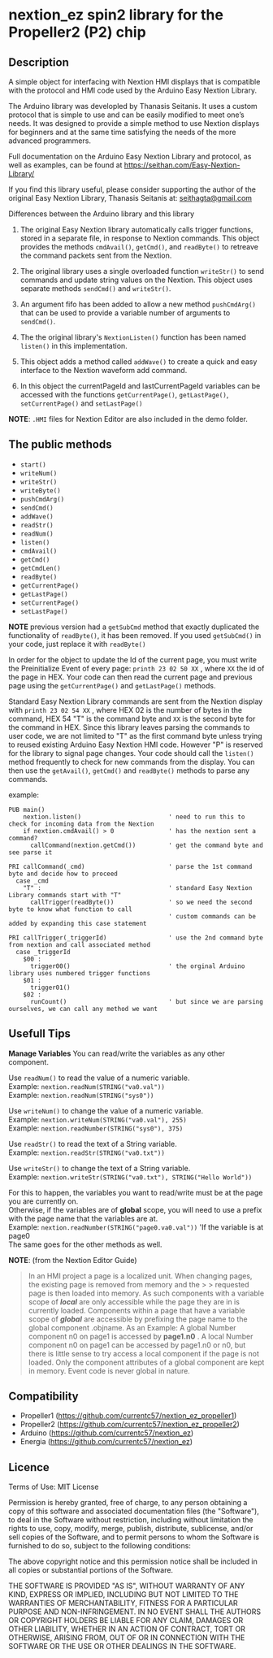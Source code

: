   

# nextion_ez spin2 library for the Propeller2 (P2) chip

## Description

A simple object for interfacing with Nextion HMI displays that is compatible with the protocol and HMI code used by the Arduino Easy Nextion Library. 

The Arduino library was developled by Thanasis Seitanis.  It uses a custom protocol that is simple to use and can be easily modified to meet one’s needs.
It was designed to provide a simple method to use Nextion displays for beginners and at the same time satisfying the needs of the more advanced programmers.

Full documentation on the Arduino Easy Nextion Library and protocol, as well as examples, can be found at https://seithan.com/Easy-Nextion-Library/

If you find this library useful, please consider supporting the author of the original Easy Nextion Library, Thanasis Seitanis at: [seithagta@gmail.com](https://paypal.me/seithan)

Differences between the Arduino library and this library

1. The original Easy Nextion library automatically calls trigger functions, stored in a separate file,
    in response to Nextion commands.
        This object provides the methods `cmdAvail()`, `getCmd()`, and `readByte()`
        to retreave the command packets sent from the Nextion.

2. The original library uses a single overloaded function `writeStr()` to send commands and
    update string values on the Nextion.
        This object uses separate methods `sendCmd()` and `writeStr()`.

3. An argument fifo has been added to allow a new method `pushCmdArg()` that can be used to
    provide a variable number of arguments to `sendCmd()`.

4. The the original library's `NextionListen()` function has been named `listen()`
    in this implementation.

5. This object adds a method called `addWave()` to create a quick and easy interface to the
    Nextion waveform add command.

6. In this object the currentPageId and lastCurrentPageId variables can be accessed with the
    functions `getCurrentPage()`, `getLastPage()`, `setCurrentPage()` and `setLastPage()`

**NOTE**: `.HMI` files for Nextion Editor are also included in the demo folder.

## The public methods
- `start()`
- `writeNum()`
- `writeStr()`
- `writeByte()`
- `pushCmdArg()`
- `sendCmd()`
- `addWave()`
- `readStr()` 
- `readNum()`
- `listen()`
- `cmdAvail()`
- `getCmd()`
- `getCmdLen()`
- `readByte()`
- `getCurrentPage()`
- `getLastPage()`
- `setCurrentPage()`
- `setLastPage()`

**NOTE** previous version had a `getSubCmd` method that exactly duplicated the functionality of `readByte()`, it has been removed.  If you used `getSubCmd()` in your code, just replace it with `readByte()`  

In order for the object to update the Id of the current page, you must write the Preinitialize Event of every page: `printh 23 02 50 XX` , where `XX` the id of the page in HEX.
Your code can then read the current page and previous page using the `getCurrentPage()` and `getLastPage()` methods.

Standard Easy Nextion Library commands are sent from the Nextion display with `printh 23 02 54 XX` , where HEX 02 is the number of bytes in the command, HEX 54 "T" is the command byte and `XX` is the second byte for the command in HEX.  Since this library leaves parsing the commands to user code, we are not limited to "T" as the first command byte unless trying to reused existing Arduino Easy Nextion HMI code. However "P" is reserved for the library to signal page changes.
Your code should call the `listen()` method frequently to check for new commands from the display.  You can then use the `getAvail()`, `getCmd()` and `readByte()` methods to parse any commands.

example:
```spin
PUB main()
    nextion.listen()                        ' need to run this to check for incoming data from the Nextion
    if nextion.cmdAvail() > 0               ' has the nextion sent a command?
      callCommand(nextion.getCmd())         ' get the command byte and see parse it         

PRI callCommand(_cmd)                       ' parse the 1st command byte and decide how to proceed
  case _cmd
    "T" :                                   ' standard Easy Nextion Library commands start with "T"
      callTrigger(readByte())               ' so we need the second byte to know what function to call
                                            ' custom commands can be added by expanding this case statement 

PRI callTrigger(_triggerId)                 ' use the 2nd command byte from nextion and call associated method
  case _triggerId
    $00 :
      trigger00()                           ' the orginal Arduino library uses numbered trigger functions
    $01 :
      trigger01()
    $02 :
      runCount()                            ' but since we are parsing ourselves, we can call any method we want
```

##  Usefull Tips

**Manage Variables**
You can read/write the variables as any other component.

Use `readNum()` to read the value of a numeric variable.  
Example: `nextion.readNum(STRING("va0.val"))`  
Example: `nextion.readNum(STRING("sys0"))`

Use `writeNum()` to change the value of a numeric variable.  
Example: `nextion.writeNum(STRING("va0.val"), 255)`  
Example: `nextion.readNumber(STRING("sys0"), 375)`

Use `readStr()` to read the text of a String variable.  
Example: `nextion.readStr(STRING("va0.txt"))`

Use `writeStr()` to change the text of a String variable.  
Example: `nextion.writeStr(STRING("va0.txt"), STRING("Hello World"))`

For this to happen, the variables you want to read/write must be at the page you are currently on.  
Otherwise, if the variables are of **global** scope, you will need to use a prefix with the page name that the variables are at.  
Example: `nextion.readNumber(STRING("page0.va0.val"))`   'If the variable is at page0  
The same goes for the other methods as well.

**NOTE**: (from the Nextion Editor Guide)
> In an HMI project a page is a localized unit. When changing pages, the existing page is removed from memory and the > > requested page is then loaded into memory. As such components with a variable scope of _**local**_ are only accessible while the page they are in is currently loaded. Components within a page that have a variable scope of _**global**_ are accessible by prefixing the page name to the global component .objname.
As an Example:
 A global Number component n0 on page1 is accessed by **page1.n0** . 
A local Number component n0 on page1 can be accessed by page1.n0 or n0, but there is little sense to try access a local component if the page is not loaded. Only the component attributes of a global component are kept in memory. Event code is never global in nature.

## Compatibility
* Propeller1    (https://github.com/currentc57/nextion_ez_propeller1)
* Propeller2    (https://github.com/currentc57/nextion_ez_propeller2)
* Arduino       (https://github.com/currentc57/nextion_ez)
* Energia       (https://github.com/currentc57/nextion_ez)

## Licence 

  Terms of Use: MIT License

  Permission is hereby granted, free of charge, to any person obtaining a copy of this
  software and associated documentation files (the "Software"), to deal in the Software
  without restriction, including without limitation the rights to use, copy, modify,
  merge, publish, distribute, sublicense, and/or sell copies of the Software, and to
  permit persons to whom the Software is furnished to do so, subject to the following
  conditions:

  The above copyright notice and this permission notice shall be included in all copies
  or substantial portions of the Software.

  THE SOFTWARE IS PROVIDED "AS IS", WITHOUT WARRANTY OF ANY KIND, EXPRESS OR IMPLIED,
  INCLUDING BUT NOT LIMITED TO THE WARRANTIES OF MERCHANTABILITY, FITNESS FOR A
  PARTICULAR PURPOSE AND NON-INFRINGEMENT. IN NO EVENT SHALL THE AUTHORS OR COPYRIGHT
  HOLDERS BE LIABLE FOR ANY CLAIM, DAMAGES OR OTHER LIABILITY, WHETHER IN AN ACTION OF
  CONTRACT, TORT OR OTHERWISE, ARISING FROM, OUT OF OR IN CONNECTION WITH THE SOFTWARE
  OR THE USE OR OTHER DEALINGS IN THE SOFTWARE.

